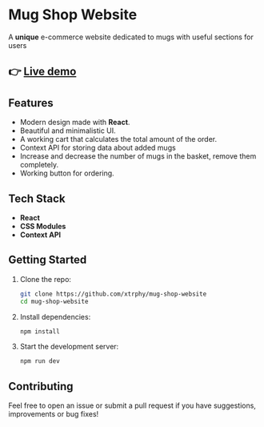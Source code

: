 # Mug Shop Website

A **unique** e-commerce website dedicated to mugs with useful sections for users

## 👉 [Live demo](https://mug-shop.netlify.app/)

## Features

- Modern design made with **React**.
- Beautiful and minimalistic UI.
- A working cart that calculates the total amount of the order.
- Context API for storing data about added mugs
- Increase and decrease the number of mugs in the basket, remove them completely.
- Working button for ordering.

## Tech Stack

- **React**
- **CSS Modules**
- **Context API**

## Getting Started

1. Clone the repo:
   ```bash
   git clone https://github.com/xtrphy/mug-shop-website
   cd mug-shop-website
   ```

2. Install dependencies:
   ```bash
   npm install
   ```

3. Start the development server:
   ```bash
   npm run dev
   ```

## Contributing

Feel free to open an issue or submit a pull request if you have suggestions, improvements or bug fixes!
